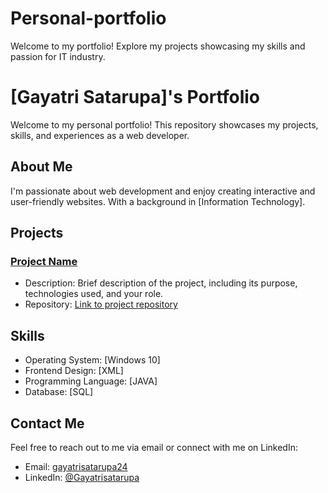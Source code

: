 # Personal-portfolio
Welcome to my portfolio! Explore my projects showcasing my skills and passion for IT industry.
# [Gayatri Satarupa]'s Portfolio

Welcome to my personal portfolio! This repository showcases my projects, skills, and experiences as a web developer.

## About Me

I'm passionate about web development and enjoy creating interactive and user-friendly websites. With a background in [Information Technology].

## Projects

### [Project Name ](link_to_project_)

- Description: Brief description of the project, including its purpose, technologies used, and your role.
- Repository: [Link to project repository](https://heyzine.com/flip-book/1b9c2ba410.html)


<!-- Add more projects as needed -->

## Skills

- Operating System: [Windows 10]
- Frontend Design: [XML]
- Programming Language: [JAVA]
- Database: [SQL]

## Contact Me

Feel free to reach out to me via email or connect with me on LinkedIn:

- Email: [gayatrisatarupa24](gayatrisatarupa810@gmail.com)
- LinkedIn: [@Gayatrisatarupa](https://www.linkedin.com/in/gayatri-satarupa)


